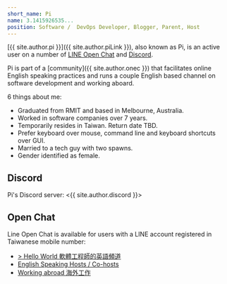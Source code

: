 ```yaml
---
short_name: Pi
name: 3.1415926535...
position: Software /  DevOps Developer, Blogger, Parent, Host
---
```


[{{ site.author.pi }}]({{ site.author.piLink }}), also known as Pi, is an active user on a number of [LINE Open Chat](#open-chat) and [Discord](#discord).  

Pi is part of a [community]({{ site.author.onec }}) that facilitates online English speaking practices and runs a couple English based channel on software development and working aboard.

6 things about me:

*   Graduated from RMIT and based in Melbourne, Australia.
*   Worked in software companies over 7 years.
*   Temporarily resides in Taiwan. Return date TBD.
*   Prefer keyboard over mouse, command line and keyboard shortcuts over GUI.
*   Married to a tech guy with two spawns.
*   Gender identified as female.

## Discord ##
Pi's Discord server:
<{{ site.author.discord }}>

## Open Chat ##
Line Open Chat is available for users with a LINE account registered in Taiwanese mobile number:
* [> Hello World 軟體工程師的英語頻道](https://line.me/ti/g2/ZHzR_xN3kMYCBzQQLWw2Yw?utm_source=invitation&utm_medium=link_copy&utm_campaign=default)
* [English Speaking Hosts / Co-hosts](https://line.me/ti/g2/kzRJgAEJ7YvZvSWWeqe4hw?utm_source=invitation&utm_medium=link_copy&utm_campaign=default) 
* [Working abroad 海外工作](https://line.me/ti/g2/4ByriZV2A5rsSLr3XUbjOw?utm_source=invitation&utm_medium=link_copy&utm_campaign=default)


